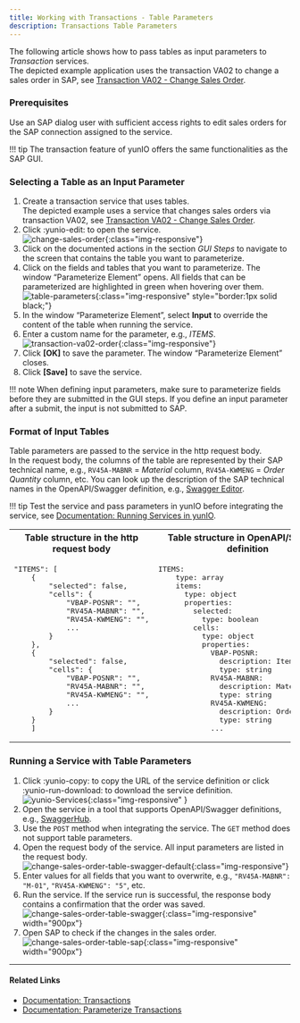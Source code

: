 ```yaml
---
title: Working with Transactions - Table Parameters
description: Transactions Table Parameters
---
```


The following article shows how to pass tables as input parameters to *Transaction* services.<br>
The depicted example application uses the transaction VA02 to change a sales order in SAP, see [Transaction VA02 - Change Sales Order](./transaction-va02.md).

### Prerequisites

Use an SAP dialog user with sufficient access rights to edit sales orders for the SAP connection assigned to the service. 

!!! tip
    The transaction feature of yunIO offers the same functionalities as the SAP GUI.


### Selecting a Table as an Input Parameter

1. Create a transaction service that uses tables. <br>
The depicted example uses a service that changes sales orders via transaction VA02, see [Transaction VA02 - Change Sales Order](./transaction-va02.md). 
2. Click :yunio-edit: to open the service. <br>
![change-sales-order](../assets/images/yunio/articles/transaction-edit.png){:class="img-responsive"}
3. Click on the documented actions in the section *GUI Steps* to navigate to the screen that contains the table you want to parameterize.<br>
4. Click on the fields and tables that you want to parameterize. The window “Parameterize Element” opens. 
All fields that can be parameterized are highlighted in green when hovering over them.<br>
![table-parameters](../assets/images/yunio/articles/table-parameter.gif){:class="img-responsive" style="border:1px solid black;"}
5. In the window “Parameterize Element”, select **Input** to override the content of the table when running the service. 
6. Enter a custom name for the parameter, e.g., *ITEMS*.<br>
![transaction-va02-order](../assets/images/yunio/articles/transaction-va02-order.png){:class="img-responsive"}
7. Click **[OK]** to save the parameter. The window “Parameterize Element” closes.
8. Click **[Save]** to save the service.

!!! note
    When defining input parameters, make sure to parameterize fields before they are submitted in the GUI steps.
    If you define an input parameter after a submit, the input is not submitted to SAP.

### Format of Input Tables

Table parameters are passed to the service in the http request body. <br>
In the request body, the columns of the table are represented by their SAP technical name, e.g., `RV45A-MABNR` = *Material* column, `RV45A-KWMENG` = *Order Quantity* column, etc.
You can look up the description of the SAP technical names in the OpenAPI/Swagger definition, e.g., [Swagger Editor](https://editor.swagger.io/).

!!! tip
    Test the service and pass parameters in yunIO before integrating the service, see [Documentation: Running Services in yunIO](../documentation/run-services.md/#run-services-in-yunio).

<table>
<tr><th>
Table structure in the http request body
</th><th>
Table structure in OpenAPI/Swagger definition
</th></tr>
<tr><td>
<pre>
"ITEMS": [
    {
        "selected": false,
        "cells": {
            "VBAP-POSNR": "",
            "RV45A-MABNR": "",
            "RV45A-KWMENG": "",
            ...
        }
    },
    {
        "selected": false,
        "cells": {
            "VBAP-POSNR": "",
            "RV45A-MABNR": "",
            "RV45A-KWMENG": "",
            ...
        }
    }
    ]
</pre>
</td>
<td>
<pre>
ITEMS:
    type: array
    items:
      type: object
      properties:
        selected:
          type: boolean
        cells:
          type: object
          properties:
            VBAP-POSNR:
              description: Item
              type: string
            RV45A-MABNR:
              description: Material
              type: string
            RV45A-KWMENG:
              description: Order Quantity
              type: string
            ...
</pre>
</td>
</tr>
</table>


### Running a Service with Table Parameters
1. Click :yunio-copy: to copy the URL of the service definition or click :yunio-run-download: to download the service definition.<br>
![yunio-Services](../assets/images/yunio/articles/yunio-run-services.png){:class="img-responsive" }
2. Open the service in a tool that supports OpenAPI/Swagger definitions, e.g., [SwaggerHub](https://explore.swaggerhub.com/). 
3. Use the `POST` method when integrating the service. The `GET` method does not support table parameters.
4. Open the request body of the service. All input parameters are listed in the request body.<br>
![change-sales-order-table-swagger-default](../assets/images/yunio/articles/change-sales-order-table-swagger-default.png){:class="img-responsive"}
5. Enter values for all fields that you want to overwrite, e.g., `"RV45A-MABNR": "M-01"`, `"RV45A-KWMENG": "5"`, etc.
6. Run the service. If the service run is successful, the response body contains a confirmation that the order was saved.<br>
![change-sales-order-table-swagger](../assets/images/yunio/articles/change-sales-order-table-swagger.png){:class="img-responsive" width="900px"}
7. Open SAP to check if the changes in the sales order.<br>
![change-sales-order-table-sap](../assets/images/yunio/articles/change-sales-order-table-sap.png){:class="img-responsive" width="900px"}

<!---

#### Adding new Items to a Table
When adding new items to a table, the existing table rows must be passed as empty to avoid overwriting existing content. <br>
The depicted example adds a new item at the 4th row of the table:

```
"ITEMS": [
    {
        "selected": false,
        "cells": { }
    },
    {
        "selected": false,
        "cells": { }
    },
    {
        "selected": false,
        "cells": { }
    },
    {
        "selected": false,
        "cells": {
            "VBAP-POSNR": "40",
            "RV45A-MABNR": "M-01",
            "RV45A-KWMENG": "5",
            "VBAP-VRKME": "PC"
         }
    }
]
```

-->


******

#### Related Links
- [Documentation: Transactions](../documentation/transactions/index.md)
- [Documentation: Parameterize Transactions](../documentation/transactions/transactions.md/#parameterize-transactions)
